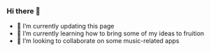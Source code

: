 ### Hi there 👋

- 🔭 I’m currently updating this page
- 🌱 I’m currently learning how to bring some of my ideas to fruition
- 👯 I’m looking to collaborate on some music-related apps

<!--
**jbm-projects/jbm-projects** is a ✨ _special_ ✨ repository because its `README.md` (this file) appears on your GitHub profile.

Here are some ideas to get you started:

- 🔭 I’m currently working on ...
- 🌱 I’m currently learning ...
- 👯 I’m looking to collaborate on ...
- 🤔 I’m looking for help with ...
- 💬 Ask me about ...
- 📫 How to reach me: ...
- 😄 Pronouns: ...
- ⚡ Fun fact: ...
-->

